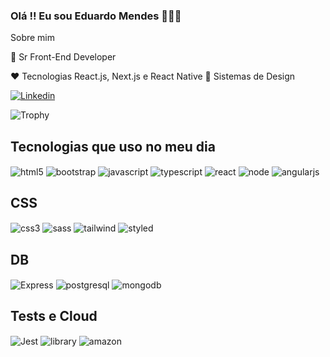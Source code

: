 ### Olá !! Eu sou Eduardo Mendes 🙋🏽‍♂️

Sobre mim

💼 Sr Front-End Developer

❤️ Tecnologias React.js, Next.js e React Native  🎨 Sistemas de Design

[![Linkedin](https://img.shields.io/badge/LinkedIn-0077B5?style=for-the-badge&logo=linkedin&logoColor=white)](https://www.linkedin.com/in/eduardo-mendes-967375101/)

![Trophy](https://github-profile-trophy.vercel.app/?username=eduardowgmendes&theme=darkhub)


## Tecnologias que uso no meu dia

<div style="display:inline_block">
    <img align="center" alt="html5" src="https://img.shields.io/badge/HTML5-E34F26?style=for-the-badge&logo=html5&logoColor=whit">
           <img align="center" alt="bootstrap" src="https://img.shields.io/badge/Bootstrap-563D7C?style=for-the-badge&logo=bootstrap&logoColor=whit">
            <img align="center" alt="javascript" src="https://img.shields.io/badge/JavaScript-F7DF1E?style=for-the-badge&logo=javascript&logoColor=black">
     <img align="center" alt="typescript" src="https://img.shields.io/badge/TypeScript-007ACC?style=for-the-badge&logo=typescript&logoColor=white">
           <img align="center" alt="react" src="https://img.shields.io/badge/React-20232A?style=for-the-badge&logo=react&logoColor=61DAFB">
            <img align="center" alt="node" src="https://img.shields.io/badge/Node.js-43853D?style=for-the-badge&logo=node.js&logoColor=white">
       <img align="center" alt="angularjs" src="https://img.shields.io/badge/AngularJS-E23237?style=for-the-badge&logo=angularjs&logoColor=white">
</div>

## CSS

<div style="display:inline_block">
     <img align="center" alt="css3" src="https://img.shields.io/badge/CSS3-1572B6?style=for-the-badge&logo=css3&logoColor=white">
     <img align="center" alt="sass" src="https://img.shields.io/badge/Sass-CC6699?style=for-the-badge&logo=sass&logoColor=white">
            <img align="center" alt="tailwind" src="https://img.shields.io/badge/Tailwind_CSS-38B2AC?style=for-the-badge&logo=tailwind-css&logoColor=white">
                <img align="center" alt="styled" src="https://img.shields.io/badge/styled--components-DB7093?style=for-the-badge&logo=styled-components&logoColor=white">
                
</div>

## DB

<div style="display:inline_block">
            <img align="center" alt="Express" src="https://img.shields.io/badge/Express.js-404D59?style=for-the-badge">
              <img align="center" alt="postgresql" src="https://img.shields.io/badge/PostgreSQL-316192?style=for-the-badge&logo=postgresql&logoColor=white">
                <img align="center" alt="mongodb" src="https://img.shields.io/badge/MongoDB-4EA94B?style=for-the-badge&logo=mongodb&logoColor=white">
                
</div>

## Tests e Cloud 

<div style="display:inline_block">
            <img align="center" alt="Jest" src="https://img.shields.io/badge/Jest-323330?style=for-the-badge&logo=Jest&logoColor=white">
                <img align="center" alt="library" src="https://img.shields.io/badge/testing%20library-323330?style=for-the-badge&logo=testing-library&logoColor=red">
                    <img align="center" alt="amazon" src="https://img.shields.io/badge/Amazon_AWS-232F3E?style=for-the-badge&logo=amazon-aws&logoColor=white">
                
                
</div>
